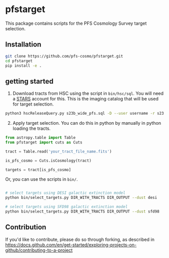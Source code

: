 # pfstarget
This package contains scripts for the PFS Cosmology Survey target selection.

## Installation 
```bash
git clone https://github.com/pfs-cosmo/pfstarget.git
cd pfstarget
pip install -e . 
```

## getting started

1. Download tracts from HSC using the script in `bin/hsc/sql`. You will need a
   [STARS](https://stars2.naoj.hawaii.edu/) account for this. This is the
   imaging catalog that will be used for target selection. 

```bash 
python3 hscReleaseQuery.py s23b_wide_pfs.sql -D --user username -r s23
```

2. Apply target selection. You can do this in python by manually in python loading 
the tracts. 

```python
from astropy.table import Table
from pfstarget import cuts as Cuts

tract = Table.read('your_tract_file_name.fits') 

is_pfs_cosmo = Cuts.isCosmology(tract)

targets = tract[is_pfs_cosmo]
```

Or, you can use the scripts in `bin/`. 

```bash

# select targets using DESI galactic extinction model 
python bin/select_targets.py DIR_WITH_TRACTS DIR_OUTPUT --dust desi  

# select targets using SFD98 galactic extinction model 
python bin/select_targets.py DIR_WITH_TRACTS DIR_OUTPUT --dust sfd98  

```

## Contribution
If you'd like to contribute, please do so through forking, as described in https://docs.github.com/en/get-started/exploring-projects-on-github/contributing-to-a-project
